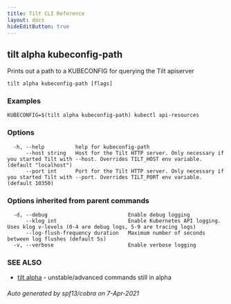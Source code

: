 ```yaml
---
title: Tilt CLI Reference
layout: docs
hideEditButton: true
---
```

## tilt alpha kubeconfig-path

Prints out a path to a KUBECONFIG for querying the Tilt apiserver

```
tilt alpha kubeconfig-path [flags]
```

### Examples

```
KUBECONFIG=$(tilt alpha kubeconfig-path) kubectl api-resources
```

### Options

```
  -h, --help          help for kubeconfig-path
      --host string   Host for the Tilt HTTP server. Only necessary if you started Tilt with --host. Overrides TILT_HOST env variable. (default "localhost")
      --port int      Port for the Tilt HTTP server. Only necessary if you started Tilt with --port. Overrides TILT_PORT env variable. (default 10350)
```

### Options inherited from parent commands

```
  -d, --debug                          Enable debug logging
      --klog int                       Enable Kubernetes API logging. Uses klog v-levels (0-4 are debug logs, 5-9 are tracing logs)
      --log-flush-frequency duration   Maximum number of seconds between log flushes (default 5s)
  -v, --verbose                        Enable verbose logging
```

### SEE ALSO

* [tilt alpha](tilt_alpha.html)	 - unstable/advanced commands still in alpha

###### Auto generated by spf13/cobra on 7-Apr-2021
